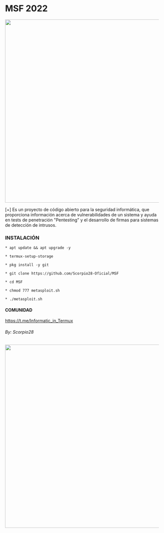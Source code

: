 # MSF 2022
<p align="center">
	<img src="https://i.imgur.com/AjYrodX.jpeg" width="600px" hight="100px">
</p>
[+] Es un proyecto de código abierto para la seguridad informática, que proporciona información acerca de vulnerabilidades de un sistema y ayuda en tests de penetración "Pentesting" y el desarrollo de firmas para sistemas de detección de intrusos.

### INSTALACIÓN

```
* apt update && apt upgrade -y

* termux-setup-storage

* pkg install -y git

* git clone https://github.com/Scorpio28-Oficial/MSF

* cd MSF

* chmod 777 metasploit.sh

* ./metasploit.sh
```

#### COMUNIDAD

https://t.me/Informatic_in_Termux


###### By: Scorpio28

<p align="center">
	<img src="https://i.imgur.com/vTLsdLZ.jpeg" width="600px" hight="100px">
</p>
